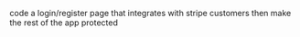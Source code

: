 code a login/register page that integrates with stripe customers then make the rest of the app protected